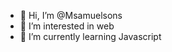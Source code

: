 - 👋 Hi, I’m @Msamuelsons
- 👀 I’m interested in web
- 🌱 I’m currently learning Javascript

<!---
Msamuelsons/Msamuelsons is a ✨ special ✨ repository because its `README.md` (this file) appears on your GitHub profile.
You can click the Preview link to take a look at your changes.
--->
